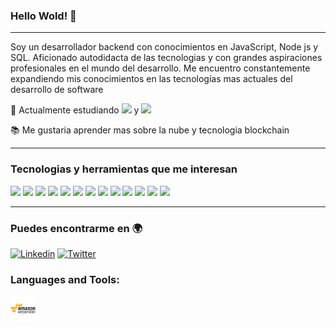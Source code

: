 ### Hello Wold! 👋

---

Soy un desarrollador backend con conocimientos en JavaScript, Node js y SQL. Aficionado autodidacta de las tecnologias y con grandes aspiraciones profesionales en el mundo del desarrollo. Me encuentro constantemente expandiendo mis conocimientos en las tecnologías mas actuales del desarrollo de software
 
 
 🌱 Actualmente estudiando <img src="https://img.shields.io/badge/-Node.js-3C873A?style=flat&logo=Node.js&logoColor=white"> y <img src="https://img.shields.io/badge/-Ruby-ea0000?style=flat&logo=Ruby&logoColor=white">
 
 :books: Me gustaria aprender mas sobre la nube y tecnologia blockchain

---

### Tecnologias y herramientas que me interesan

<img src = "https://img.shields.io/badge/-HTML5-E34F26?style=flat&logo=html5&logoColor=white"> <img src = "https://img.shields.io/badge/-CSS3-1572B6?style=flat&logo=css3&logoColor=white">
<img src="https://img.shields.io/badge/-Bootstrap-563D7C?style=flat&logo=bootstrap&logoColor=white">
<img src="https://img.shields.io/badge/-JavaScript-eed718?style=flat&logo=javascript&logoColor=ffffff">
<img src="https://img.shields.io/badge/-React-000000?style=flat&logo=react&logoColor=00c8ff">
<img src="https://img.shields.io/badge/-MongoDB-4DB33D?style=flat&logo=mongodb&logoColor=FFFFFF">
<img src="https://img.shields.io/badge/-MySQL-F29111?style=flat&logo=mysql&logoColor=FFFFFF">
<img src="https://img.shields.io/badge/-Express.js-787878?style=flat">
<img src="https://img.shields.io/badge/-Node.js-3C873A?style=flat&logo=Node.js&logoColor=white">
<img src="http://img.shields.io/badge/-AWS-FF9900?style=flat&logo=amazon%20web%20services&logoColor=white">
<img src="http://img.shields.io/badge/-Git-F1502F?style=flat&logo=git&logoColor=FFFFFF">
<img src="http://img.shields.io/badge/-Github-000000?style=flat&logo=github&logoColor=FFFFFF">
<img src="http://img.shields.io/badge/-VS%20Code-007ACC?style=flat&logo=visual%20studio%20code&logoColor=white">

<!-- ---

<p align="center"> <img src="https://github-readme-stats.vercel.app/api?username=jesusdmm&theme=nightowl&show_icons=true" alt="jesusdmm" /> -->

---


### Puedes encontrarme en 🌍
[![Linkedin](https://img.shields.io/badge/-JesusMarcano-blue?style=flat&logo=Linkedin&logoColor=white)](https://www.linkedin.com/in/jesus-david-marcano-7b1889200/)
[![Twitter](https://img.shields.io/badge/-esudavi-00acee?style=flat&logo=twitter&logoColor=white)](https://twitter.com/esudavi)


<h3 align="left">Languages and Tools:</h3>
<p align="left"> <a href="https://aws.amazon.com" target="_blank"> <img src="https://raw.githubusercontent.com/devicons/devicon/master/icons/amazonwebservices/amazonwebservices-original-wordmark.svg" alt="aws" width="40" height="40"/> </a> </p>

